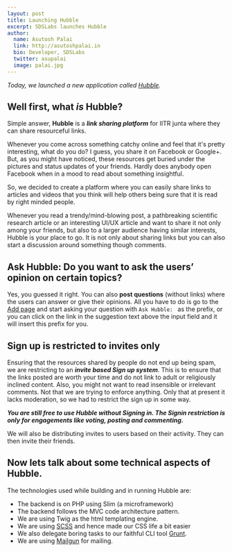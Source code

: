 ```yaml
---
layout: post
title: Launching Hubble
excerpt: SDSLabs launches Hubble
author:
  name: Asutosh Palai
  link: http://asutoshpalai.in
  bio: Developer, SDSLabs
  twitter: asupalai
  image: palai.jpg
---
```


_Today, we launched a new application called [Hubble](https://hubble.sdslabs.co)._

## Well first, what _is_ Hubble?

Simple answer, **Hubble** is a **_link sharing platform_** for IITR junta where they can share resourceful links. 

Whenever you come across something catchy online and feel that it's pretty interesting, what do you do? I guess, you share it on Facebook or Google+. But, as you might have noticed, these resources get buried under the pictures and status updates of your friends. Hardly does anybody open Facebook when in a mood to read about something insightful.

So, we decided to create a platform where you can easily share links to articles and videos that you think will help others being sure that it is read by right minded people.

Whenever you read a trendy/mind-blowing post, a pathbreaking scientific research article or an interesting UI/UX article and want to share it not only among your friends, but also to a larger audience having similar interests, Hubble is your place to go. It is not only about sharing links but you can also start a discussion around something though comments.

## Ask Hubble: Do you want to ask the users’ opinion on certain topics?

Yes, you guessed it right. You can also **post questions** (without links) where the users can answer or give their opinions. All you have to do is go to the [Add page](https://hubble.sdslabs.co/submit) and start asking your question with `Ask Hubble: ` as the prefix, or you can click on the link in the suggestion text above the input field and it will insert this prefix for you.

## Sign up is restricted to invites only

Ensuring that the resources shared by people do not end up being spam, we are restricting to an _**invite based Sign up system**_. This is to ensure that the links posted are worth your time and do not link to adult or religiously inclined content. Also, you might not want to read insensible or irrelevant comments. Not that we are trying to enforce anything. Only that at present it lacks moderation, so we had to restrict the sign up in some way.

**_You are still free to use Hubble without Signing in. The Signin restriction is only for engagements like voting, posting and commenting._**


We will also be distributing invites to users based on their activity. They can then invite their friends. 

## Now lets talk about some technical aspects of Hubble.

The technologies used while building and in running Hubble are:

- The backend is on PHP using Slim (a microframework)
- The backend follows the MVC code architecture pattern.
- We are using Twig as the html templating engine.
- We are using [SCSS](http://sass-lang.com/) and hence made our CSS life a bit easier
- We also delegate boring tasks to our faithful CLI tool [Grunt](http://gruntjs.com/).
- We are using [Mailgun](http://www.mailgun.com/) for mailing.
